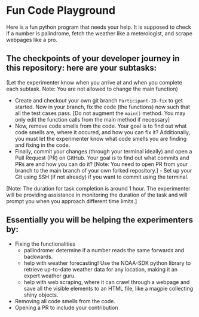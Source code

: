 # Fun Code Playground

Here is a fun python program that needs your help. It is supposed to check if a number is palindrome, fetch the weather like a  meterologist, and scrape webpages like a pro.

## The checkpoints of your developer journey in this repository: here are your subtasks:
(Let the experimenter know when you arrive at and when you complete each subtask. Note: You are not allowed to change the main function)
- Create and checkout your own git branch `Participant-ID-fix` to get started. Now in your branch, fix the code (the functions) now such that all the test cases pass. [Do not augment the `main()` method. You may only edit the function calls from the main method if necessary]
- Now, remove code smells from the code. Your goal is to find out what code smells are, where it occured, and how you can fix it? Additionally, you must let the experimenter know what code smells you are finding and fixing in the code.
- Finally, commit your changes (through your terminal ideally) and open a Pull Request (PR) on GitHub. Your goal is to find out what commits and PRs are and how you can do it? [Note: You need to open PR from your branch to the main branch of your own forked repository.] - Set up your Git using SSH (if not already) if you want to commit using the terminal. 
<!--   - [Link for setting up SSH](https://docs.github.com/en/authentication/connecting-to-github-with-ssh/generating-a-new-ssh-key-and-adding-it-to-the-ssh-agent) -->
<!-- - There is merge conflict on one of the branches named `experimenter-help`. Your goal is to find out what merge conflicts are, why it occured here, and how you can fix it? -->

[Note: The duration for task completion is around 1 hour. The experimenter will be providing assistance in monitoring the duration of the task and will prompt you when you approach different time limits.]

## Essentially you will be helping the experimenters by:
- Fixing the functionalities
  - pallindrome: determine if a number reads the same forwards and backwards.
  - help with weather forecasting! Use the NOAA-SDK python library to retrieve up-to-date weather data for any location, making it an expert weather guru.
  - help with web scraping, where it can crawl through a webpage and save all the visible elements to an HTML file, like a magpie collecting shiny objects.
- Removing all code smells from the code.
- Opening a PR to include your contribution
<!-- - Resolving the conflict in 'experimenter-help' so that it is merge ready. -->
